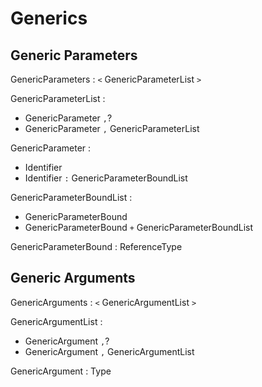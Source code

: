 # Generics

## Generic Parameters

GenericParameters : `<` GenericParameterList `>`

GenericParameterList :
  - GenericParameter `,`?
  - GenericParameter `,` GenericParameterList

GenericParameter :
  - Identifier
  - Identifier `:` GenericParameterBoundList

GenericParameterBoundList :
  - GenericParameterBound
  - GenericParameterBound `+` GenericParameterBoundList

GenericParameterBound : ReferenceType

## Generic Arguments

GenericArguments : `<` GenericArgumentList `>`

GenericArgumentList :
  - GenericArgument `,`?
  - GenericArgument `,` GenericArgumentList

GenericArgument : Type
